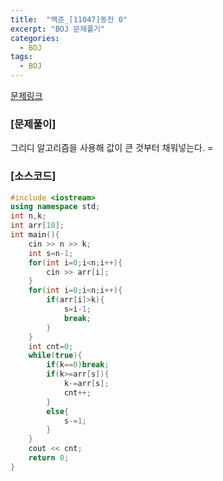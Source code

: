 ```yaml
---
title:  "백준_[11047]동전 0"
excerpt: "BOJ 문제풀기"
categories:
  - BOJ
tags:
  - BOJ
---
```

[문제링크](https://www.acmicpc.net/problem/11047)
### [문제풀이]
그리디 알고리즘을 사용해 값이 큰 것부터 채워넣는다. =
### [소스코드]
~~~cpp
#include <iostream>
using namespace std;
int n,k;
int arr[10];
int main(){
    cin >> n >> k;
    int s=n-1;
    for(int i=0;i<n;i++){
        cin >> arr[i];
    }
    for(int i=0;i<n;i++){
        if(arr[i]>k){
            s=i-1;
            break;
        }
    }
    int cnt=0;
    while(true){
        if(k==0)break;
        if(k>=arr[s]){
            k-=arr[s];
            cnt++;
        }
        else{
            s-=1;
        }
    }
    cout << cnt;
    return 0;
}
~~~